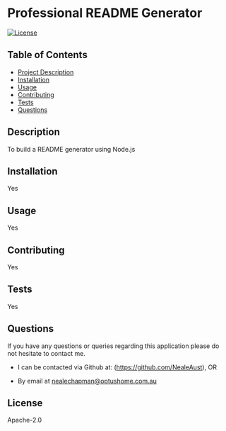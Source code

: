 # Professional README Generator

[![License](https://img.shields.io/badge/License-Apache_2.0-blue.svg)](https://opensource.org/licenses/Apache-2.0)

## Table of Contents
- [Project Description](#description)
- [Installation](#installation)
- [Usage](#usage)
- [Contributing](#contributing)
- [Tests](#tests)
- [Questions](#questions)

## Description
To build a README generator using Node.js

## Installation
Yes

## Usage
Yes

## Contributing
Yes

## Tests
Yes


## Questions

If you have any questions or queries regarding this application please do not hesitate to contact me.

- I can be contacted via Github at: (https://github.com/NealeAust), OR

- By email at nealechapman@optushome.com.au

## License
Apache-2.0
